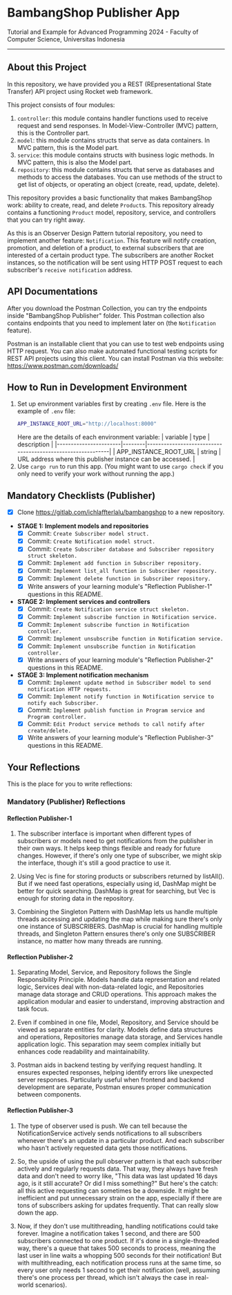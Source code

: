 # BambangShop Publisher App
Tutorial and Example for Advanced Programming 2024 - Faculty of Computer Science, Universitas Indonesia

---

## About this Project
In this repository, we have provided you a REST (REpresentational State Transfer) API project using Rocket web framework.

This project consists of four modules:
1.  `controller`: this module contains handler functions used to receive request and send responses.
    In Model-View-Controller (MVC) pattern, this is the Controller part.
2.  `model`: this module contains structs that serve as data containers.
    In MVC pattern, this is the Model part.
3.  `service`: this module contains structs with business logic methods.
    In MVC pattern, this is also the Model part.
4.  `repository`: this module contains structs that serve as databases and methods to access the databases.
    You can use methods of the struct to get list of objects, or operating an object (create, read, update, delete).

This repository provides a basic functionality that makes BambangShop work: ability to create, read, and delete `Product`s.
This repository already contains a functioning `Product` model, repository, service, and controllers that you can try right away.

As this is an Observer Design Pattern tutorial repository, you need to implement another feature: `Notification`.
This feature will notify creation, promotion, and deletion of a product, to external subscribers that are interested of a certain product type.
The subscribers are another Rocket instances, so the notification will be sent using HTTP POST request to each subscriber's `receive notification` address.

## API Documentations

<!-- You can download the Postman Collection JSON here: https://ristek.link/AdvProgWeek7Postman -->

After you download the Postman Collection, you can try the endpoints inside "BambangShop Publisher" folder.
This Postman collection also contains endpoints that you need to implement later on (the `Notification` feature).

Postman is an installable client that you can use to test web endpoints using HTTP request.
You can also make automated functional testing scripts for REST API projects using this client.
You can install Postman via this website: https://www.postman.com/downloads/

## How to Run in Development Environment
1.  Set up environment variables first by creating `.env` file.
    Here is the example of `.env` file:
    ```bash
    APP_INSTANCE_ROOT_URL="http://localhost:8000"
    ```
    Here are the details of each environment variable:
    | variable              | type   | description                                                |
    |-----------------------|--------|------------------------------------------------------------|
    | APP_INSTANCE_ROOT_URL | string | URL address where this publisher instance can be accessed. |
2.  Use `cargo run` to run this app.
    (You might want to use `cargo check` if you only need to verify your work without running the app.)

## Mandatory Checklists (Publisher)
-   [X] Clone https://gitlab.com/ichlaffterlalu/bambangshop to a new repository.
-   **STAGE 1: Implement models and repositories**
    -   [X] Commit: `Create Subscriber model struct.`
    -   [X] Commit: `Create Notification model struct.`
    -   [X] Commit: `Create Subscriber database and Subscriber repository struct skeleton.`
    -   [X] Commit: `Implement add function in Subscriber repository.`
    -   [X] Commit: `Implement list_all function in Subscriber repository.`
    -   [X] Commit: `Implement delete function in Subscriber repository.`
    -   [X] Write answers of your learning module's "Reflection Publisher-1" questions in this README.
-   **STAGE 2: Implement services and controllers**
    -   [X] Commit: `Create Notification service struct skeleton.`
    -   [X] Commit: `Implement subscribe function in Notification service.`
    -   [X] Commit: `Implement subscribe function in Notification controller.`
    -   [X] Commit: `Implement unsubscribe function in Notification service.`
    -   [X] Commit: `Implement unsubscribe function in Notification controller.`
    -   [X] Write answers of your learning module's "Reflection Publisher-2" questions in this README.
-   **STAGE 3: Implement notification mechanism**
    -   [X] Commit: `Implement update method in Subscriber model to send notification HTTP requests.`
    -   [X] Commit: `Implement notify function in Notification service to notify each Subscriber.`
    -   [X] Commit: `Implement publish function in Program service and Program controller.`
    -   [X] Commit: `Edit Product service methods to call notify after create/delete.`
    -   [X] Write answers of your learning module's "Reflection Publisher-3" questions in this README.

## Your Reflections
This is the place for you to write reflections:

### Mandatory (Publisher) Reflections

#### Reflection Publisher-1
1. The subscriber interface is important when different types of subscribers or models need to get notifications from the publisher in their own ways. It helps keep things flexible and ready for future changes. However, if there's only one type of subscriber, we might skip the interface, though it's still a good practice to use it.

2. Using Vec is fine for storing products or subscribers returned by listAll(). But if we need fast operations, especially using id, DashMap might be better for quick searching. DashMap is great for searching, but Vec is enough for storing data in the repository.

3. Combining the Singleton Pattern with DashMap lets us handle multiple threads accessing and updating the map while making sure there's only one instance of SUBSCRIBERS. DashMap is crucial for handling multiple threads, and Singleton Pattern ensures there's only one SUBSCRIBER instance, no matter how many threads are running.

#### Reflection Publisher-2

1. Separating Model, Service, and Repository follows the Single Responsibility Principle. Models handle data representation and related logic, Services deal with non-data-related logic, and Repositories manage data storage and CRUD operations. This approach makes the application modular and easier to understand, improving abstraction and task focus.

2. Even if combined in one file, Model, Repository, and Service should be viewed as separate entities for clarity. Models define data structures and operations, Repositories manage data storage, and Services handle application logic. This separation may seem complex initially but enhances code readability and maintainability.

3. Postman aids in backend testing by verifying request handling. It ensures expected responses, helping identify errors like unexpected server responses. Particularly useful when frontend and backend development are separate, Postman ensures proper communication between components.
#### Reflection Publisher-3
1. The type of observer used is push. We can tell because the NotificationService actively sends notifications to all subscribers whenever there's an update in a particular product. And each subscriber who hasn't actively requested data gets those notifications.

2. So, the upside of using the pull observer pattern is that each subscriber actively and regularly requests data. That way, they always have fresh data and don't need to worry like, "This data was last updated 16 days ago, is it still accurate? Or did I miss something?" But here's the catch: all this active requesting can sometimes be a downside. It might be inefficient and put unnecessary strain on the app, especially if there are tons of subscribers asking for updates frequently. That can really slow down the app.

3. Now, if they don't use multithreading, handling notifications could take forever. Imagine a notification takes 1 second, and there are 500 subscribers connected to one product. If it's done in a single-threaded way, there's a queue that takes 500 seconds to process, meaning the last user in line waits a whopping 500 seconds for their notification! But with multithreading, each notification process runs at the same time, so every user only needs 1 second to get their notification (well, assuming there's one process per thread, which isn't always the case in real-world scenarios).